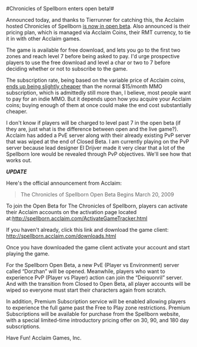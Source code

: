 #Chronicles of Spellborn enters open beta!#

Announced today, and thanks to Tierrunner for catching this, the Acclaim hosted Chronicles of Spellborn [is now in open beta](http://spellborn.acclaim.com/index.html). Also announced is their pricing plan, which is managed via Acclaim Coins, their RMT currency, to tie it in with other Acclaim games.

The game is available for free download, and lets you go to the first two zones and reach level 7 before being asked to pay. I'd urge prospective players to use the free download and level a char or two to 7 before deciding whether or not to subscribe to the game.

The subscription rate, being based on the variable price of Acclaim coins, [ends up being slightly cheaper](http://spellborn.acclaim.com/keypurchase.html) than the normal $15/month MMO subscription, which is admittedly still more than, I believe, most people want to pay for an indie MMO. But it depends upon how you acquire your Acclaim coins; buying enough of them at once could make the end cost substantially cheaper.

I don't know if players will be charged to level past 7 in the open beta (if they are, just what is the difference between open and the live game?). Acclaim has added a PvE server along with their already existing PvP server that was wiped at the end of Closed Beta. I am currently playing on the PvP server because lead designer El Drijver made it very clear that a lot of the Spellborn lore would be revealed through PvP objectives. We'll see how that works out.

*****UPDATE*****

Here's the official announcement from Acclaim:

> The Chronicles of Spellborn Open Beta Begins March 20, 2009

To join the Open Beta for The Chronicles of Spellborn, players can activate their Acclaim accounts on the activation page located at:http://spellborn.acclaim.com/ActivateGameTracker.html

If you haven't already, click this link and download the game client: http://spellborn.acclaim.com/downloads.html

Once you have downloaded the game client activate your account and start playing the game.

For the Spellborn Open Beta, a new PvE (Player vs Environment) server called “Dorzhan” will be opened. Meanwhile, players who want to experience PvP (Player vs Player) action can join the “Deiquonril” server. And with the transition from Closed to Open Beta, all player accounts will be wiped so everyone must start their characters again from scratch.

In addition, Premium Subscription service will be enabled allowing players to experience the full game past the Free to Play zone restrictions. Premium Subscriptions will be available for purchase from the Spellborn website, with a special limited-time introductory pricing offer on 30, 90, and 180 day subscriptions.

Have Fun!
Acclaim Games, Inc. 




